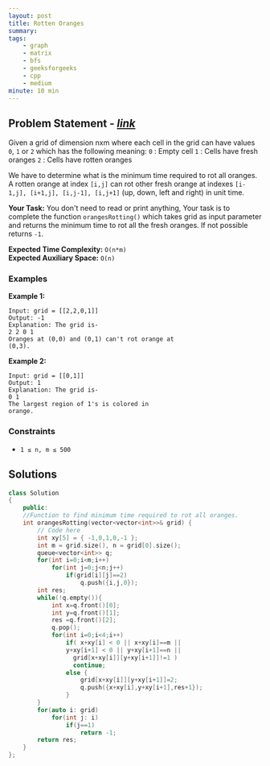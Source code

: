 ```yaml
---
layout: post
title: Rotten Oranges                   
summary:
tags:
    - graph
    - matrix
    - bfs
    - geeksforgeeks
    - cpp
    - medium
minute: 10 min
---
```


## Problem Statement - [*link*](https://practice.geeksforgeeks.org/problems/rotten-oranges2536/0/?track=DSASP-Graph&batchId=154#)  

Given a grid of dimension nxm where each cell in the grid can have values `0`, `1` or `2` which has the following meaning:
`0` : Empty cell
`1` : Cells have fresh oranges
`2` : Cells have rotten oranges

We have to determine what is the minimum time required to rot all oranges. A rotten orange at index `[i,j]` can rot other fresh orange at indexes `[i-1,j], [i+1,j], [i,j-1], [i,j+1]` (up, down, left and right) in unit time. 

**Your Task:** 
You don't need to read or print anything, Your task is to complete the function `orangesRotting()` which takes grid as input parameter and returns the minimum time to rot all the fresh oranges. If not possible returns `-1`.


**Expected Time Complexity:** `O(n*m)`           
**Expected Auxiliary Space:** `O(n)`


### Examples

**Example 1:**   
```
Input: grid = [[2,2,0,1]]
Output: -1
Explanation: The grid is-
2 2 0 1
Oranges at (0,0) and (0,1) can't rot orange at
(0,3).
```

**Example 2:**   
```
Input: grid = [[0,1]]
Output: 1
Explanation: The grid is-
0 1
The largest region of 1's is colored in 
orange.
```

### Constraints

+ `1 ≤ n, m ≤ 500`

## Solutions

```cpp
class Solution
{
    public:
    //Function to find minimum time required to rot all oranges. 
    int orangesRotting(vector<vector<int>>& grid) {
        // Code here
        int xy[5] = { -1,0,1,0,-1 };
        int m = grid.size(), n = grid[0].size();
        queue<vector<int>> q;
        for(int i=0;i<m;i++)
            for(int j=0;j<n;j++)
                if(grid[i][j]==2)
                    q.push({i,j,0});
        int res; 
        while(!q.empty()){
            int x=q.front()[0];
            int y=q.front()[1];
            res =q.front()[2];
            q.pop();
            for(int i=0;i<4;i++)
                if( x+xy[i] < 0 || x+xy[i]==m ||
                y+xy[i+1] < 0 || y+xy[i+1]==n ||
                  grid[x+xy[i]][y+xy[i+1]]!=1 )
                  continue;
                else {
                    grid[x+xy[i]][y+xy[i+1]]=2;
                    q.push({x+xy[i],y+xy[i+1],res+1});
                }
        }
        for(auto i: grid)
            for(int j: i)
                if(j==1)
                    return -1;
        return res;
    }
};
```

